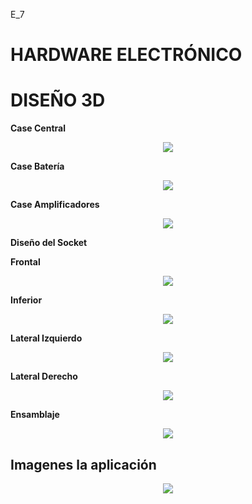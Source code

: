 E_7

# HARDWARE ELECTRÓNICO


# DISEÑO 3D

__Case Central__
<p align="center"> <img src=https://github.com/user-attachments/assets/32fb7d44-cfac-44ad-aaee-40f87c6f4051> </p>

__Case Batería__
<p align="center"> <img src=https://github.com/user-attachments/assets/82c3c6a4-9db8-44cf-b556-71371bbd1715> </p>

__Case Amplificadores__
<p align="center"> <img src=https://github.com/user-attachments/assets/e02ee2b6-e46d-430f-978a-8834a47b4546> </p>

__Diseño del Socket__

__Frontal__
<p align="center"> <img src=https://github.com/user-attachments/assets/191af94e-9414-4b7d-a7df-cc9423c8582a> </p>

__Inferior__
<p align="center"> <img src=https://github.com/user-attachments/assets/5b1d7f55-05f3-44db-a877-9d4bc8b2f742> </p>

__Lateral Izquierdo__ 
<p align="center"> <img src=https://github.com/user-attachments/assets/40c7f91a-4c03-45e6-978d-b6cfc6a289a0> </p>

__Lateral Derecho__
<p align="center"> <img src=https://github.com/user-attachments/assets/1873ee44-9c6c-4bf3-bf91-b0a9585e56c8> </p>


__Ensamblaje__
<p align="center"> <img src=https://github.com/user-attachments/assets/3413795c-cc57-45eb-bfa3-24663d6b336e> </p>

## Imagenes la aplicación

<p align="center"> <img src=https://github.com/user-attachments/assets/25233e08-b4af-4ba1-9e91-cd1d9e14755d> </p>

